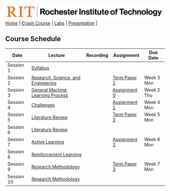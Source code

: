 [<img width=900 src="img/logo_rit.png?raw=yes">](README.md)   
[Home](README.md) |
[Crash Course](schedule.md) |
[Labs](assignments/README.md) |
[Presentation](presentation/README.md) |

## Course Schedule

| Date | Lecture                                                                                                                                      | Recording | Assignment                        | Due Date |
|------|----------------------------------------------------------------------------------------------------------------------------------------------|-----------|-----------------------------------|----------|
| Session 1     | [Syllabus](README.md)                                                                                                                        |           |                                   |          |
|   Session 2   | [Research, Science, and Engineering](https://docs.google.com/presentation/d/1tbPW2XRcJ_D0FbS3BDCk2vG8HXcbf7v0BWF_epRR8_E)                    |           | [Term Paper 1](termpaper/TP1.md)                    |    Week 3 Mon      |
|   Session 3   | [General Machine Learning Process](https://docs.google.com/presentation/d/1HUm9mzVIxVper2thIydd0HuerJ__3mpE9m0jtNg0kig)                      |           | [Assignment 0](assignments/A0.md) |     Week 2 Thu     |
|   Session 4   | [Challenges](https://docs.google.com/presentation/d/15gUTtK6opUq3f4tbmv-b1gscQH2vxZ8wUewFeZQoavw) |           | [Assignment 1](assignments/A1.md) |     Week 4 Mon     |
|   Session 5   | [Literature Review](https://docs.google.com/presentation/d/1G5nPLcNzGhsnqB-Rbl3ZdsLs5acnvgDe4geS-bzqRQw)                                     |           | [Term Paper 2](termpaper/TP2.md)                    |          Week 5 Mon |
|   Session 6   | [Literature Review](https://docs.google.com/presentation/d/1G5nPLcNzGhsnqB-Rbl3ZdsLs5acnvgDe4geS-bzqRQw)                                     |           |                                   |          |
|  Session 7    | [Active Learning](https://docs.google.com/presentation/d/1CvdS3f3xWImJrWN5zkVmd52BYrckZQTzcXuEo64dzeU)                                       |           | [Assignment 2](assignments/A2.md) |      Week 6 Mon    |
|   Session 8   | [Reinforcement Learning](https://docs.google.com/presentation/d/1RA2igDERJHV3jxKRAPZsVdPRfcF9qwVCY9DfiQHAvIE)                                |           |                                   |          |
|   Session 9  | [Research Methodology](https://docs.google.com/presentation/d/1AmxePSOy08vpb0zoMZzdJHxg4CtD3GiiTmjWT4TaWbE)                                  |           | [Term Paper 3](termpaper/TP3.md)                   |    Week 7 Mon      |
|   Session 10   | [Research Methodology](https://docs.google.com/presentation/d/1AmxePSOy08vpb0zoMZzdJHxg4CtD3GiiTmjWT4TaWbE)                                  |           |                                   |          |
